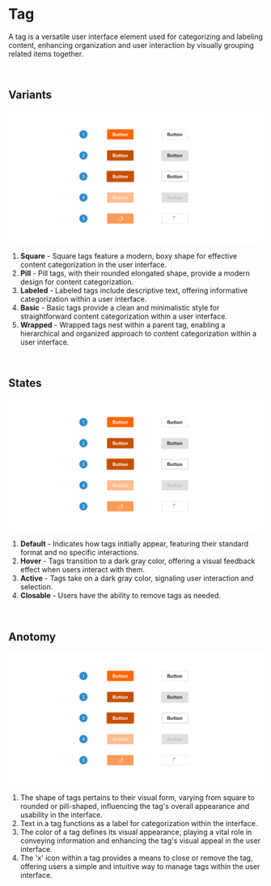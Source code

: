 # Tag

A tag is a versatile user interface element used for categorizing and labeling content, enhancing organization and user interaction by visually grouping related items together.

</br>

## Variants

<img src="../../assets/images/components/button-states.jpg" alt="button-states" width="752"/>

1. <b>Square</b> - Square tags feature a modern, boxy shape for effective content categorization in the user interface.
2. <b>Pill</b> - Pill tags, with their rounded elongated shape, provide a modern design for content categorization.
3. <b>Labeled</b> - Labeled tags include descriptive text, offering informative categorization within a user interface.
4. <b>Basic</b> - Basic tags provide a clean and minimalistic style for straightforward content categorization within a user interface.
5. <b>Wrapped</b> - Wrapped tags nest within a parent tag, enabling a hierarchical and organized approach to content categorization within a user interface.

</br>


## States

<img src="../../assets/images/components/button-states.jpg" alt="button-states" width="752"/>

1. <b>Default</b> - Indicates how tags initially appear, featuring their standard format and no specific interactions.
2. <b>Hover</b> - Tags transition to a dark gray color, offering a visual feedback effect when users interact with them.
3. <b>Active</b> - Tags take on a dark gray color, signaling user interaction and selection.
4. <b>Closable</b> - Users have the ability to remove tags as needed.

</br>

## Anotomy

<img src="../../assets/images/components/button-states.jpg" alt="button-states" width="752"/>

1. The shape of tags pertains to their visual form, varying from square to rounded or pill-shaped, influencing the tag's overall appearance and usability in the interface.
2. Text in a tag functions as a label for categorization within the interface.
3. The color of a tag defines its visual appearance, playing a vital role in conveying information and enhancing the tag's visual appeal in the user interface.
4. The 'x' icon within a tag provides a means to close or remove the tag, offering users a simple and intuitive way to manage tags within the user interface.
